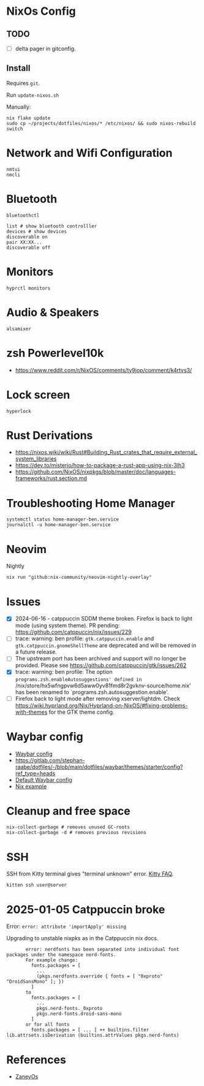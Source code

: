 # NixOs Config

## TODO

- [ ] delta pager in gitconfig.

## Install

Requires `git`.

Run `update-nixos.sh`

Manually:

```shell
nix flake update
sudo cp ~/projects/dotfiles/nixos/* /etc/nixos/ && sudo nixos-rebuild switch
```

# Network and Wifi Configuration

```shell
nmtui
nmcli
```

# Bluetooth

```shell
bluetoothctl

list # show bluetooth controlller
devices # show devices
discoverable on
pair XX:XX...
discoverable off
```

# Monitors

```shell
hyprctl monitors
```

# Audio & Speakers

```
alsamixer
```

# zsh Powerlevel10k

- https://www.reddit.com/r/NixOS/comments/ty9jop/comment/k4rtvs3/

# Lock screen

```
hyperlock
```

# Rust Derivations

- https://nixos.wiki/wiki/Rust#Building_Rust_crates_that_require_external_system_libraries
- https://dev.to/misterio/how-to-package-a-rust-app-using-nix-3lh3
- https://github.com/NixOS/nixpkgs/blob/master/doc/languages-frameworks/rust.section.md

# Troubleshooting Home Manager

```
systemctl status home-manager-ben.service
journalctl -u home-manager-ben.service
```

# Neovim

Nightly
```
nix run "github:nix-community/neovim-nightly-overlay"
```

# Issues

- [x] 2024-06-16 - catppuccin SDDM theme broken. Firefox is back to light mode (using system theme). PR pending: https://github.com/catppuccin/nix/issues/229
- [ ] trace: warning: ben profile: `gtk.catppuccin.enable` and `gtk.catppuccin.gnomeShellTheme` are deprecated and will be removed in a future release.
- [ ] The upstream port has been archived and support will no longer be provided. Please see https://github.com/catppuccin/gtk/issues/262
- [x] trace: warning: ben profile: The option `programs.zsh.enableAutosuggestions' defined in `/nix/store/hx5wfngpvw6d5aww0yv81fmd8r2gvknv-source/home.nix' has been renamed to `programs.zsh.autosuggestion.enable'.
- [ ] Firefox back to light mode after removing xserver/lightdm. Check https://wiki.hyprland.org/Nix/Hyprland-on-NixOS/#fixing-problems-with-themes for the GTK theme config.

# Waybar config

- [Waybar config](https://www.youtube.com/watch?v=rW3JKs1_oVI)
- https://gitlab.com/stephan-raabe/dotfiles/-/blob/main/dotfiles/waybar/themes/starter/config?ref_type=heads
- [Default Waybar config](https://github.com/Alexays/Waybar/blob/master/resources/config.jsonc)
- [Nix example](https://github.com/maximbaz/dotfiles/blob/nix/modules/linux/waybar.nix)

# Cleanup and free space

```
nix-collect-garbage # removes unused GC-roots
nix-collect-garbage -d # removes previous revisions
```

# SSH

SSH from Kitty terminal gives "terminal unknown" error. [Kitty FAQ](https://sw.kovidgoyal.net/kitty/faq/#i-get-errors-about-the-terminal-being-unknown-or-opening-the-terminal-failing-when-sshing-into-a-different-computer).

`kitten ssh user@server`

# 2025-01-05 Catppuccin broke

Error: `error: attribute 'importApply' missing`

Upgrading to unstable nixpks as in the Catppuccin nix docs.

```
       error: nerdfonts has been separated into individual font packages under the namespace nerd-fonts.
       For example change:
         fonts.packages = [
           ...
           (pkgs.nerdfonts.override { fonts = [ "0xproto" "DroidSansMono" ]; })
         ]
       to
         fonts.packages = [
           ...
           pkgs.nerd-fonts._0xproto
           pkgs.nerd-fonts.droid-sans-mono
         ]
       or for all fonts
         fonts.packages = [ ... ] ++ builtins.filter lib.attrsets.isDerivation (builtins.attrValues pkgs.nerd-fonts)
```

# References

- [ZaneyOs](https://gitlab.com/Zaney/zaneyos)

